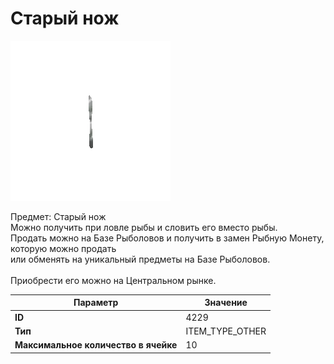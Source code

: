 # Старый нож

![Item Image](../img/4229.webp?raw=true)

Предмет: Старый нож<br>Можно получить при ловле рыбы и словить его вместо рыбы.<br>Продать можно на Базе Рыболовов и получить в замен Рыбную Монету, которую можно продать<br>или обменять на уникальный предметы на Базе Рыболовов.<br><br>Приобрести его можно на Центральном рынке.


| Параметр | Значение |
|----------|----------|
| **ID** | 4229 |
| **Тип** | ITEM_TYPE_OTHER |
| **Максимальное количество в ячейке** | 10 |

